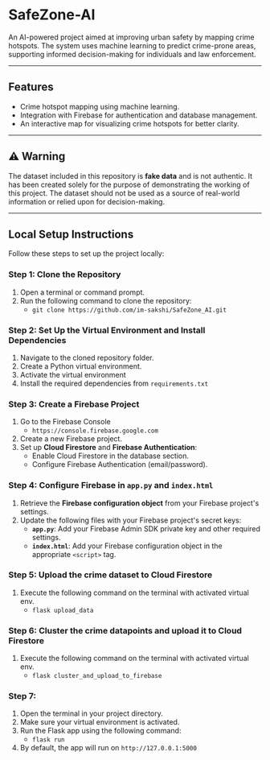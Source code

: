 # SafeZone-AI

An AI-powered project aimed at improving urban safety by mapping crime hotspots. The system uses machine learning to predict crime-prone areas, supporting informed decision-making for individuals and law enforcement.

---

## Features

- Crime hotspot mapping using machine learning.
- Integration with Firebase for authentication and database management.
- An interactive map for visualizing crime hotspots for better clarity.

---

## ⚠️ Warning

The dataset included in this repository is **fake data** and is not authentic. It has been created solely for the purpose of demonstrating the working of this project. The dataset should not be used as a source of real-world information or relied upon for decision-making.

---

## Local Setup Instructions

Follow these steps to set up the project locally:

### Step 1: Clone the Repository
1. Open a terminal or command prompt.
2. Run the following command to clone the repository:
   - `git clone https://github.com/im-sakshi/SafeZone_AI.git`


### Step 2: Set Up the Virtual Environment and Install Dependencies
1. Navigate to the cloned repository folder. 
2. Create a Python virtual environment.  
3. Activate the virtual environment
4. Install the required dependencies from `requirements.txt`


### Step 3: Create a Firebase Project
1. Go to the Firebase Console
   - `https://console.firebase.google.com`
2. Create a new Firebase project.
3. Set up **Cloud Firestore** and **Firebase Authentication**:
   - Enable Cloud Firestore in the database section.
   - Configure Firebase Authentication (email/password).


### Step 4: Configure Firebase in `app.py` and `index.html`
1. Retrieve the **Firebase configuration object** from your Firebase project's settings.
2. Update the following files with your Firebase project's secret keys:
   - **`app.py`**: Add your Firebase Admin SDK private key and other required settings.
   - **`index.html`**: Add your Firebase configuration object in the appropriate `<script>` tag.


### Step 5: Upload the crime dataset to Cloud Firestore  
1. Execute the following command on the terminal with activated virtual env.
   - `flask upload_data`

### Step 6: Cluster the crime datapoints and upload it to Cloud Firestore
1. Execute the following command on the terminal with activated virtual env. 
   - `flask cluster_and_upload_to_firebase`

### Step 7: 
1. Open the terminal in your project directory.
2. Make sure your virtual environment is activated.
3. Run the Flask app using the following command:
   - `flask run`
4. By default, the app will run on `http://127.0.0.1:5000`



